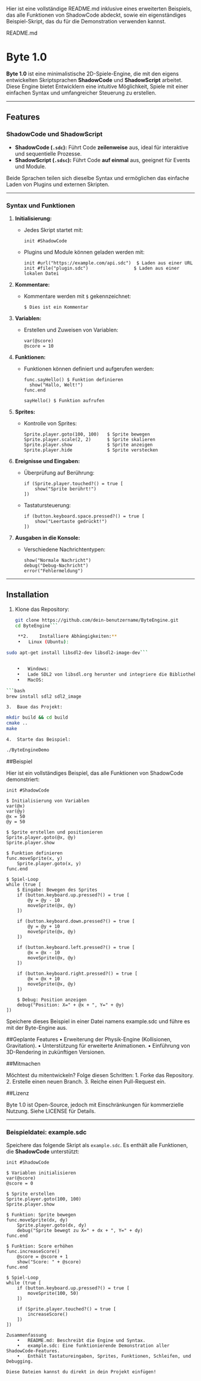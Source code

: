 Hier ist eine vollständige README.md inklusive eines erweiterten Beispiels, das alle Funktionen von ShadowCode abdeckt, sowie ein eigenständiges Beispiel-Skript, das du für die Demonstration verwenden kannst.

README.md

# Byte 1.0

**Byte 1.0** ist eine minimalistische 2D-Spiele-Engine, die mit den eigens entwickelten Skriptsprachen **ShadowCode** und **ShadowScript** arbeitet. Diese Engine bietet Entwicklern eine intuitive Möglichkeit, Spiele mit einer einfachen Syntax und umfangreicher Steuerung zu erstellen.

---

## Features

### **ShadowCode und ShadowScript**
- **ShadowCode (`.sdc`):** Führt Code **zeilenweise** aus, ideal für interaktive und sequentielle Prozesse.
- **ShadowScript (`.sdsc`):** Führt Code **auf einmal** aus, geeignet für Events und Module.

Beide Sprachen teilen sich dieselbe Syntax und ermöglichen das einfache Laden von Plugins und externen Skripten.

---

### **Syntax und Funktionen**

1. **Initialisierung:**
   - Jedes Skript startet mit:
     ```shadowcode
     init #ShadowCode
     ```
   - Plugins und Module können geladen werden mit:
     ```shadowcode
     init #url("https://example.com/api.sdc")  $ Laden aus einer URL
     init #file("plugin.sdc")                 $ Laden aus einer lokalen Datei
     ```

2. **Kommentare:**
   - Kommentare werden mit `$` gekennzeichnet:
     ```shadowcode
     $ Dies ist ein Kommentar
     ```

3. **Variablen:**
   - Erstellen und Zuweisen von Variablen:
     ```shadowcode
     var(@score)
     @score = 10
     ```

4. **Funktionen:**
   - Funktionen können definiert und aufgerufen werden:
     ```shadowcode
     func.sayHello() $ Funktion definieren
       show("Hallo, Welt!")
     func.end

     sayHello() $ Funktion aufrufen
     ```

5. **Sprites:**
   - Kontrolle von Sprites:
     ```shadowcode
     Sprite.player.goto(100, 100)   $ Sprite bewegen
     Sprite.player.scale(2, 2)      $ Sprite skalieren
     Sprite.player.show             $ Sprite anzeigen
     Sprite.player.hide             $ Sprite verstecken
     ```

6. **Ereignisse und Eingaben:**
   - Überprüfung auf Berührung:
     ```shadowcode
     if (Sprite.player.touched?() = true [
         show("Sprite berührt!")
     ])
     ```
   - Tastatursteuerung:
     ```shadowcode
     if (button.keyboard.space.pressed?() = true [
         show("Leertaste gedrückt!")
     ])
     ```

7. **Ausgaben in die Konsole:**
   - Verschiedene Nachrichtentypen:
     ```shadowcode
     show("Normale Nachricht")
     debug("Debug-Nachricht")
     error("Fehlermeldung")
     ```

---

## Installation

1. Klone das Repository:
   ```bash
   git clone https://github.com/dein-benutzername/ByteEngine.git
   cd ByteEngine```

	**2.	Installiere Abhängigkeiten:**
	•	Linux (Ubuntu):

```bash
sudo apt-get install libsdl2-dev libsdl2-image-dev```


	•	Windows:
	•	Lade SDL2 von libsdl.org herunter und integriere die Bibliotheken.
	•	MacOS:

```bash
brew install sdl2 sdl2_image
```

	3.	Baue das Projekt:

```bash
mkdir build && cd build
cmake ..
make
```

	4.	Starte das Beispiel:

```Bash
./ByteEngineDemo
```
##Beispiel

Hier ist ein vollständiges Beispiel, das alle Funktionen von ShadowCode demonstriert:

```shadowcode
init #ShadowCode

$ Initialisierung von Variablen
var(@x) 
var(@y)
@x = 50
@y = 50

$ Sprite erstellen und positionieren
Sprite.player.goto(@x, @y)
Sprite.player.show

$ Funktion definieren
func.moveSprite(x, y)
    Sprite.player.goto(x, y)
func.end

$ Spiel-Loop
while (true [
    $ Eingabe: Bewegen des Sprites
    if (button.keyboard.up.pressed?() = true [
        @y = @y - 10
        moveSprite(@x, @y)
    ])

    if (button.keyboard.down.pressed?() = true [
        @y = @y + 10
        moveSprite(@x, @y)
    ])

    if (button.keyboard.left.pressed?() = true [
        @x = @x - 10
        moveSprite(@x, @y)
    ])

    if (button.keyboard.right.pressed?() = true [
        @x = @x + 10
        moveSprite(@x, @y)
    ])

    $ Debug: Position anzeigen
    debug("Position: X=" + @x + ", Y=" + @y)
])
```
Speichere dieses Beispiel in einer Datei namens example.sdc und führe es mit der Byte-Engine aus.

##Geplante Features
	•	Erweiterung der Physik-Engine (Kollisionen, Gravitation).
	•	Unterstützung für erweiterte Animationen.
	•	Einführung von 3D-Rendering in zukünftigen Versionen.

##Mitmachen

Möchtest du mitentwickeln? Folge diesen Schritten:
	1.	Forke das Repository.
	2.	Erstelle einen neuen Branch.
	3.	Reiche einen Pull-Request ein.

##Lizenz

Byte 1.0 ist Open-Source, jedoch mit Einschränkungen für kommerzielle Nutzung. Siehe LICENSE für Details.

---

### **Beispieldatei: example.sdc**

Speichere das folgende Skript als `example.sdc`. Es enthält alle Funktionen, die **ShadowCode** unterstützt:

```shadowcode
init #ShadowCode

$ Variablen initialisieren
var(@score)
@score = 0

$ Sprite erstellen
Sprite.player.goto(100, 100)
Sprite.player.show

$ Funktion: Sprite bewegen
func.moveSprite(dx, dy)
    Sprite.player.goto(dx, dy)
    debug("Sprite bewegt zu X=" + dx + ", Y=" + dy)
func.end

$ Funktion: Score erhöhen
func.increaseScore()
    @score = @score + 1
    show("Score: " + @score)
func.end

$ Spiel-Loop
while (true [
    if (button.keyboard.up.pressed?() = true [
        moveSprite(100, 50)
    ])

    if (Sprite.player.touched?() = true [
        increaseScore()
    ])
])

Zusammenfassung
	•	README.md: Beschreibt die Engine und Syntax.
	•	example.sdc: Eine funktionierende Demonstration aller ShadowCode-Features.
	•	Enthält Tastatureingaben, Sprites, Funktionen, Schleifen, und Debugging.

Diese Dateien kannst du direkt in dein Projekt einfügen!
